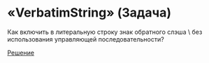 # «VerbatimString» (Задача)

Как включить в литеральную строку знак обратного слэша \ без использования управляющей последовательности?

[Решение](./VerbatimString-A.md)
